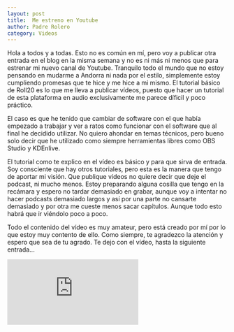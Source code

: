 ```yaml
---                                                                             
layout: post                                                                    
title:  Me estreno en Youtube							
author: Padre Rolero                                                            
category: Videos                                                                   
---
```

Hola a todos y a todas. Esto no es común en mí, pero voy a publicar otra entrada en el blog en la misma semana y no es ni más ni menos que para estrenar mi nuevo canal de Youtube. Tranquilo todo el mundo que no estoy pensando en mudarme a Andorra ni nada por el estilo, simplemente estoy cumpliendo promesas que te hice y me hice a mi mismo. El tutorial básico de Roll20 es lo que me lleva a publicar vídeos, puesto que hacer un tutorial de esta plataforma en audio exclusivamente me parece díficil y poco práctico. 

El caso es que he tenido que cambiar de software con el que había empezado a trabajar y ver a ratos como funcionar con el software que al final he decidido utilizar. No quiero ahondar en temas técnicos, pero bueno solo decir que he utilizado como siempre herramientas libres como OBS Studio y KDEnlive.

El tutorial como te explico en el vídeo es básico y para que sirva de entrada. Soy consciente que hay otros tutoriales, pero esta es la manera que tengo de aportar mi visión. Que publique vídeos no quiere decir que deje el podcast, ni mucho menos. Estoy preparando alguna cosilla que tengo en la recámara y espero no tardar demasiado en grabar, aunque voy a intentar no hacer podcasts demasiado largos y así por una parte no cansarte demasiado y por otra me cueste menos sacar capítulos. Aunque todo esto habrá que ir viéndolo poco a poco.

Todo el contenido del vídeo es muy amateur, pero está creado por mí por lo que estoy muy contento de ello. Como siempre, te agradezco la atención y espero que sea de tu agrado. Te dejo con el vídeo, hasta la siguiente entrada...

<div class="video-responsive">
  <iframe src="https://www.youtube.com/embed/5FVL7WoATZ8" frameborder="0" allowfullscreen></iframe>
</div>

